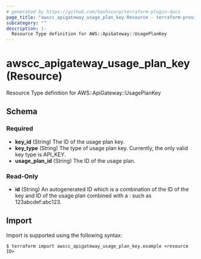 ```yaml
---
# generated by https://github.com/hashicorp/terraform-plugin-docs
page_title: "awscc_apigateway_usage_plan_key Resource - terraform-provider-awscc"
subcategory: ""
description: |-
  Resource Type definition for AWS::ApiGateway::UsagePlanKey
---
```


# awscc_apigateway_usage_plan_key (Resource)

Resource Type definition for AWS::ApiGateway::UsagePlanKey



<!-- schema generated by tfplugindocs -->
## Schema

### Required

- **key_id** (String) The ID of the usage plan key.
- **key_type** (String) The type of usage plan key. Currently, the only valid key type is API_KEY.
- **usage_plan_id** (String) The ID of the usage plan.

### Read-Only

- **id** (String) An autogenerated ID which is a combination of the ID of the key and ID of the usage plan combined with a : such as 123abcdef:abc123.

## Import

Import is supported using the following syntax:

```shell
$ terraform import awscc_apigateway_usage_plan_key.example <resource ID>
```
